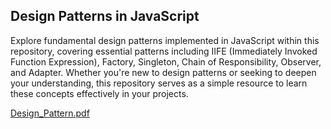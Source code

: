 ## Design Patterns in JavaScript
Explore fundamental design patterns implemented in JavaScript within this repository, covering essential patterns including IIFE (Immediately Invoked Function Expression), Factory, Singleton, Chain of Responsibility, Observer, and Adapter. Whether you're new to design patterns or seeking to deepen your understanding, this repository serves as a simple resource to learn these concepts effectively in your projects.

[Design_Pattern.pdf](https://github.com/user-attachments/files/16038394/Design_Pattern.pdf)
